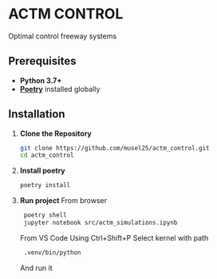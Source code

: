 # ACTM CONTROL
Optimal control freeway systems


## Prerequisites

- **Python 3.7+** 
- [**Poetry**](https://python-poetry.org/) installed globally

## Installation

1. **Clone the Repository**

   ```bash
   git clone https://github.com/musel25/actm_control.git
   cd actm_control
    ```
2. **Install poetry**
   ```bash
   poetry install
    ```
3. **Run project**
    From browser
   ```bash
    poetry shell
    jupyter notebook src/actm_simulations.ipynb
    ```

    From VS Code
    Using Ctrl+Shift+P Select kernel with path
    ```bash
     .venv/bin/python
     ```
     And run it